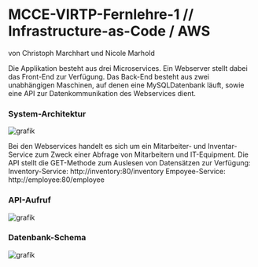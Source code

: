 # MCCE-VIRTP-Fernlehre-1 // Infrastructure-as-Code / AWS
von Christoph Marchhart und Nicole Marhold

Die Applikation besteht aus drei Microservices. Ein Webserver stellt dabei das Front-End zur Verfügung. Das Back-End besteht aus zwei unabhängigen Maschinen, auf denen eine MySQLDatenbank läuft, sowie eine API zur Datenkommunikation des Webservices dient.

### System-Architektur
![grafik](https://user-images.githubusercontent.com/61579665/150420957-767de5b0-d899-4649-812d-e9f0b75e82d9.png)

Bei den Webservices handelt es sich um ein Mitarbeiter- und Inventar-Service zum Zweck einer Abfrage von Mitarbeitern und IT-Equipment.
Die API stellt die GET-Methode zum Auslesen von Datensätzen zur Verfügung:
Inventory-Service: http://inventory:80/inventory
Empoyee-Service: http://employee:80/employee

### API-Aufruf
![grafik](https://user-images.githubusercontent.com/61579665/150420849-017aa6f2-e770-4336-bd5a-0bb4e1fd3e66.png)

### Datenbank-Schema
![grafik](https://user-images.githubusercontent.com/61579665/150421026-a380eb34-e13d-467c-9a83-d2d3008a9e63.png)
